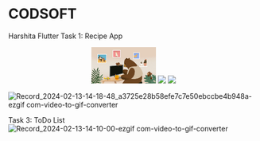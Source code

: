 # CODSOFT
Harshita
Flutter
Task 1: Recipe App

<div align="center">
<!--   https://tenor.com/bCCkQ.gif --><img width="130",height="25" ,object-fit= "contain", src="https://github.com/H-a-r-s-h-i-t-a-k/FOODIEBOOKIN/blob/day1/assets/images/forgotpassword/giphy-1.gif"  /> 
 <img width="130",height="25" ,object-fit= "contain", src="https://github.com/H-a-r-s-h-i-t-a-k/CODSOFT/assets/114668133/6fafa278-57f1-4927-b643-9fdc5f28e286"  /> <img width="130",height="25" ,object-fit= "contain", src="https://github.com/H-a-r-s-h-i-t-a-k/CODSOFT/assets/114668133/425df7d0-7a15-46f1-879d-16b50836c73b"  />
</div>


![Record_2024-02-13-14-18-48_a3725e28b58efe7c7e50ebccbe4b948a-ezgif com-video-to-gif-converter](https://github.com/H-a-r-s-h-i-t-a-k/CODSOFT/assets/114668133/6fafa278-57f1-4927-b643-9fdc5f28e286)



Task 3: ToDo List
![Record_2024-02-13-14-10-00-ezgif com-video-to-gif-converter](https://github.com/H-a-r-s-h-i-t-a-k/CODSOFT/assets/114668133/425df7d0-7a15-46f1-879d-16b50836c73b)
